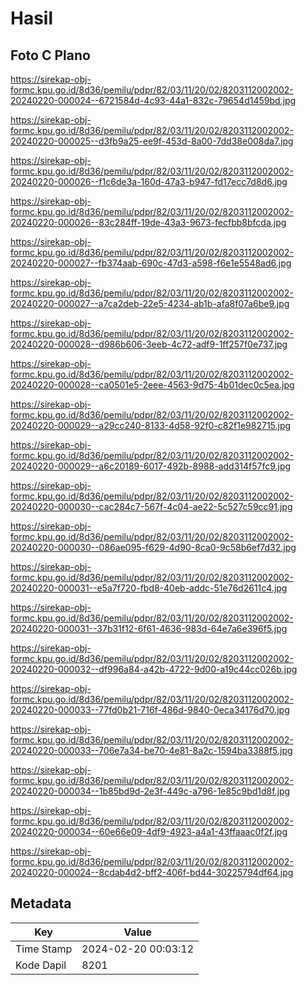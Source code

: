 # Hasil

## Foto C Plano

https://sirekap-obj-formc.kpu.go.id/8d36/pemilu/pdpr/82/03/11/20/02/8203112002002-20240220-000024--6721584d-4c93-44a1-832c-79654d1459bd.jpg

https://sirekap-obj-formc.kpu.go.id/8d36/pemilu/pdpr/82/03/11/20/02/8203112002002-20240220-000025--d3fb9a25-ee9f-453d-8a00-7dd38e008da7.jpg

https://sirekap-obj-formc.kpu.go.id/8d36/pemilu/pdpr/82/03/11/20/02/8203112002002-20240220-000026--f1c6de3a-160d-47a3-b947-fd17ecc7d8d6.jpg

https://sirekap-obj-formc.kpu.go.id/8d36/pemilu/pdpr/82/03/11/20/02/8203112002002-20240220-000026--83c284ff-19de-43a3-9673-fecfbb8bfcda.jpg

https://sirekap-obj-formc.kpu.go.id/8d36/pemilu/pdpr/82/03/11/20/02/8203112002002-20240220-000027--fb374aab-690c-47d3-a598-f6e1e5548ad6.jpg

https://sirekap-obj-formc.kpu.go.id/8d36/pemilu/pdpr/82/03/11/20/02/8203112002002-20240220-000027--a7ca2deb-22e5-4234-ab1b-afa8f07a6be9.jpg

https://sirekap-obj-formc.kpu.go.id/8d36/pemilu/pdpr/82/03/11/20/02/8203112002002-20240220-000028--d986b606-3eeb-4c72-adf9-1ff257f0e737.jpg

https://sirekap-obj-formc.kpu.go.id/8d36/pemilu/pdpr/82/03/11/20/02/8203112002002-20240220-000028--ca0501e5-2eee-4563-9d75-4b01dec0c5ea.jpg

https://sirekap-obj-formc.kpu.go.id/8d36/pemilu/pdpr/82/03/11/20/02/8203112002002-20240220-000029--a29cc240-8133-4d58-92f0-c82f1e982715.jpg

https://sirekap-obj-formc.kpu.go.id/8d36/pemilu/pdpr/82/03/11/20/02/8203112002002-20240220-000029--a6c20189-6017-492b-8988-add314f57fc9.jpg

https://sirekap-obj-formc.kpu.go.id/8d36/pemilu/pdpr/82/03/11/20/02/8203112002002-20240220-000030--cac284c7-567f-4c04-ae22-5c527c59cc91.jpg

https://sirekap-obj-formc.kpu.go.id/8d36/pemilu/pdpr/82/03/11/20/02/8203112002002-20240220-000030--086ae095-f629-4d90-8ca0-9c58b6ef7d32.jpg

https://sirekap-obj-formc.kpu.go.id/8d36/pemilu/pdpr/82/03/11/20/02/8203112002002-20240220-000031--e5a7f720-fbd8-40eb-addc-51e76d2611c4.jpg

https://sirekap-obj-formc.kpu.go.id/8d36/pemilu/pdpr/82/03/11/20/02/8203112002002-20240220-000031--37b31f12-6f61-4636-983d-64e7a6e396f5.jpg

https://sirekap-obj-formc.kpu.go.id/8d36/pemilu/pdpr/82/03/11/20/02/8203112002002-20240220-000032--df996a84-a42b-4722-9d00-a19c44cc026b.jpg

https://sirekap-obj-formc.kpu.go.id/8d36/pemilu/pdpr/82/03/11/20/02/8203112002002-20240220-000033--77fd0b21-716f-486d-9840-0eca34176d70.jpg

https://sirekap-obj-formc.kpu.go.id/8d36/pemilu/pdpr/82/03/11/20/02/8203112002002-20240220-000033--706e7a34-be70-4e81-8a2c-1594ba3388f5.jpg

https://sirekap-obj-formc.kpu.go.id/8d36/pemilu/pdpr/82/03/11/20/02/8203112002002-20240220-000034--1b85bd9d-2e3f-449c-a796-1e85c9bd1d8f.jpg

https://sirekap-obj-formc.kpu.go.id/8d36/pemilu/pdpr/82/03/11/20/02/8203112002002-20240220-000034--60e66e09-4df9-4923-a4a1-43ffaaac0f2f.jpg

https://sirekap-obj-formc.kpu.go.id/8d36/pemilu/pdpr/82/03/11/20/02/8203112002002-20240220-000024--8cdab4d2-bff2-406f-bd44-30225794df64.jpg


## Metadata

| Key        | Value               |
| ---------- | ------------------- |
| Time Stamp | 2024-02-20 00:03:12 |
| Kode Dapil | 8201                |



